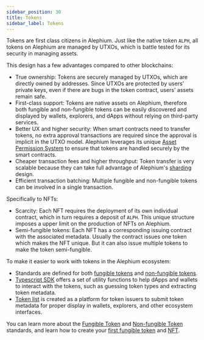 ```yaml
---
sidebar_position: 30
title: Tokens
sidebar_label: Tokens
---
```


Tokens are first class citizens in Alephium. Just like the native
token `ALPH`, all tokens on Alephium are managed by UTXOs, which is
battle tested for its security in managing assets.

This design has a few advantages compared to other blockchains:

- True ownership: Tokens are securely managed by UTXOs, which are
  directly owned by addresses. Since UTXOs are protected by users'
  private keys, even if there are bugs in the token contract, users'
  assets remain safe.
- First-class support: Tokens are native assets on Alephium, therefore
  both fungible and non-fungible tokens can be easily discovered and
  displayed by wallets, explorers, and dApps without relying on
  third-party services.
- Better UX and higher security: When smart contracts need to transfer
  tokens, no extra approval transactions are required since the
  approval is implicit in the UTXO model. Alephium leverages its
  unique [Asset Permission
  System](/dapps/concepts/asset-permission-system) to ensure that
  tokens are handled securely by the smart contracts.
- Cheaper transaction fees and higher throughput: Token transfer is
  very scalable because they can take full advantage of Alephium's
  [sharding](/misc/glossary.md#sharding) design.
- Efficient transaction batching: Multiple fungible and non-fungible
  tokens can be involved in a single transaction.

Specifically to NFTs:

- Scarcity: Each NFT requires the deployment of its own individual
  contract, which in turn requires a deposit of `ALPH`. This unique
  structure imposes a upper limit on the production of NFTs on
  Alephium.
- Semi-fungible tokens: Each NFT has a corresponding issuing contract
  with the associated metadata. Usually the contract issues one token
  which makes the NFT unique. But it can also issue multiple tokens
  to make the token semi-fungible.

To make it easier to work with tokens in the Alephium ecosystem:

- Standards are defined for both [fungible
  tokens](/dapps/standards/fungible-tokens) and [non-fungible
  tokens](/dapps/standards/non-fungible-tokens).
- [Typescript SDK](/sdk/getting-started) offers a set of utility
  functions to help dApps and wallets to interact with the tokens,
  such as guessing token types and extracting token metadata.
- [Token list](https://github.com/alephium/token-list) is created as a
  platform for token issuers to submit token metadata for proper
  display in wallets, explorers, and other ecosystem interfaces. 

You can learn more about the [Fungible Token](/dapps/standards/fungible-tokens) and [Non-fungible Token
](/dapps/standards/non-fungible-tokens) standards, and learn how to
create your [first fungible token](/dapps/tutorials/first-fungible-token) and [NFT](/dapps/tutorials/first-nft).
